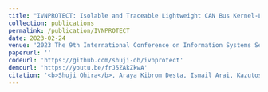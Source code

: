 ```yaml
---
title: "IVNPROTECT: Isolable and Traceable Lightweight CAN Bus Kernel-Level Protection for Securing In-Vehicle Communication"
collection: publications
permalink: /publication/IVNPROTECT
date: 2023-02-24
venue: '2023 The 9th International Conference on Information Systems Security and Privacy (ICISSP)'
paperurl: ''
codeurl: 'https://github.com/shuji-oh/ivnprotect'
demourl: 'https://youtu.be/frJ5ZAkZkwA'
citation: '<b>Shuji Ohira</b>, Araya Kibrom Desta, Ismail Arai, Kazutoshi Fujikawa, "IVNPROTECT: Isolable and Traceable Lightweight CAN Bus Kernel-Level Protection for Securing In-Vehicle Communication," <i>2023 The 9th International Conference on Information Systems Security and Privacy (ICISSP)</i>, pp.1-12, Feb. 2023.'
---
```

